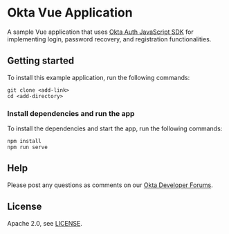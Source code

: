 # Okta Vue Application

A sample Vue application that uses [Okta Auth JavaScript SDK](https://github.com/okta/okta-auth-js) for implementing login, password recovery, and registration functionalities.

## Getting started

To install this example application, run the following commands:

```
git clone <add-link>
cd <add-directory>
```

### Install dependencies and run the app

To install the dependencies and start the app, run the following commands:

```
npm install
npm run serve
```

## Help

Please post any questions as comments on our [Okta Developer Forums](https://devforum.okta.com/).


## License

Apache 2.0, see [LICENSE](LICENSE).
